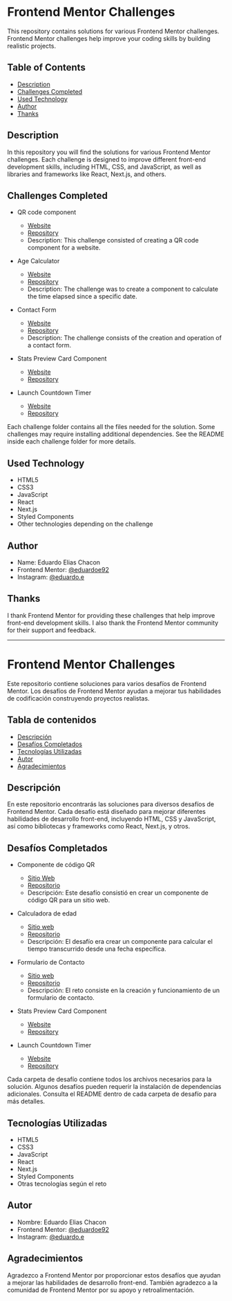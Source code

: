 # Frontend Mentor Challenges

This repository contains solutions for various Frontend Mentor challenges. Frontend Mentor challenges help improve your coding skills by building realistic projects.

## Table of Contents

- [Description](#description)
- [Challenges Completed](#challenges-completed)
- [Used Technology](#used-technology)
- [Author](#author)
- [Thanks](#thanks)

## Description

In this repository you will find the solutions for various Frontend Mentor challenges. Each challenge is designed to improve different front-end development skills, including HTML, CSS, and JavaScript, as well as libraries and frameworks like React, Next.js, and others.

## Challenges Completed

- QR code component
  - [Website](https://qrchallenge-frontendmentor.vercel.app/)
  - [Repository](https://github.com/eduardoe92/Challenge/tree/main/01-QR%20Challenge/qr-code-component-main)
  - Description: This challenge consisted of creating a QR code component for a website.

- Age Calculator
  - [Website](https://agecalculator-frontendmentor.vercel.app/)
  - [Repository](https://github.com/eduardoe92/Challenge/tree/main/02-Age%20Calculator/age-calculator-app-main)
  - Description: The challenge was to create a component to calculate the time elapsed since a specific date.

- Contact Form
  - [Website](https://contact-form-frontendmentor.vercel.app/)
  - [Repository](https://github.com/eduardoe92/Challenge/tree/main/03-Contact%20Form)
  - Description: The challenge consists of the creation and operation of a contact form.

- Stats Preview Card Component
  - [Website](https://eduardoe92.github.io/Challenge/04-Stats%20Preview%20Card/stats-preview-card-component-main/index.html/)
  - [Repository](https://github.com/eduardoe92/Challenge/blob/main/04-Stats%20Preview%20Card/stats-preview-card-component-main/index.html)

- Launch Countdown Timer
  - [Website](https://eduardoe92.github.io/Challenge/05-Launch%20Countdown%20Timer/index.html)
  - [Repository](https://github.com/eduardoe92/Challenge/tree/main/05-Launch%20Countdown%20Timer)

Each challenge folder contains all the files needed for the solution. Some challenges may require installing additional dependencies. See the README inside each challenge folder for more details.

## Used Technology

- HTML5
- CSS3
- JavaScript
- React
- Next.js
- Styled Components
- Other technologies depending on the challenge

## Author

- Name: Eduardo Elias Chacon
- Frontend Mentor: [@eduardoe92](https://www.frontendmentor.io/profile/eduardoe92)
- Instagram: [@eduardo.e](https://www.instagram.com/eduardo.e)

## Thanks

I thank Frontend Mentor for providing these challenges that help improve front-end development skills. I also thank the Frontend Mentor community for their support and feedback.

---

# Frontend Mentor Challenges

Este repositorio contiene soluciones para varios desafíos de Frontend Mentor. Los desafíos de Frontend Mentor ayudan a mejorar tus habilidades de codificación construyendo proyectos realistas.

## Tabla de contenidos

- [Descripción](#descripción)
- [Desafíos Completados](#desafíos-completados)
- [Tecnologías Utilizadas](#tecnologías-utilizadas)
- [Autor](#autor)
- [Agradecimientos](#agradecimientos)

## Descripción

En este repositorio encontrarás las soluciones para diversos desafíos de Frontend Mentor. Cada desafío está diseñado para mejorar diferentes habilidades de desarrollo front-end, incluyendo HTML, CSS y JavaScript, así como bibliotecas y frameworks como React, Next.js, y otros.

## Desafíos Completados

- Componente de código QR
  - [Sitio Web](https://qrchallenge-frontendmentor.vercel.app/)
  - [Repositorio](https://github.com/eduardoe92/Challenge/tree/main/01-QR%20Challenge/qr-code-component-main)
  - Descripción: Este desafío consistió en crear un componente de código QR para un sitio web.

- Calculadora de edad
  - [Sitio web](https://agecalculator-frontendmentor.vercel.app/)
  - [Repositorio](https://github.com/eduardoe92/Challenge/tree/main/02-Age%20Calculator/age-calculator-app-main)
  - Descripción: El desafío era crear un componente para calcular el tiempo transcurrido desde una fecha específica.

- Formulario de Contacto
  - [Sitio web](https://contact-form-frontendmentor.vercel.app/)
  - [Repositorio](https://github.com/eduardoe92/Challenge/tree/main/03-Contact%20Form)
  - Descripción: El reto consiste en la creación y funcionamiento de un formulario de contacto.

- Stats Preview Card Component
  - [Website](https://eduardoe92.github.io/Challenge/04-Stats%20Preview%20Card/stats-preview-card-component-main/index.html/)
  - [Repository](https://github.com/eduardoe92/Challenge/blob/main/04-Stats%20Preview%20Card/stats-preview-card-component-main/index.html)

- Launch Countdown Timer
  - [Website](https://eduardoe92.github.io/Challenge/05-Launch%20Countdown%20Timer/index.html)
  - [Repository](https://github.com/eduardoe92/Challenge/tree/main/05-Launch%20Countdown%20Timer)

Cada carpeta de desafío contiene todos los archivos necesarios para la solución. Algunos desafíos pueden requerir la instalación de dependencias adicionales. Consulta el README dentro de cada carpeta de desafío para más detalles.

## Tecnologías Utilizadas

- HTML5
- CSS3
- JavaScript
- React
- Next.js
- Styled Components
- Otras tecnologías según el reto

## Autor

- Nombre: Eduardo Elias Chacon
- Frontend Mentor: [@eduardoe92](https://www.frontendmentor.io/profile/eduardoe92)
- Instagram: [@eduardo.e](https://www.instagram.com/eduardo.e)

## Agradecimientos

Agradezco a Frontend Mentor por proporcionar estos desafíos que ayudan a mejorar las habilidades de desarrollo front-end. También agradezco a la comunidad de Frontend Mentor por su apoyo y retroalimentación.
